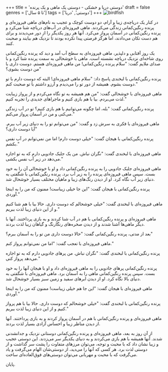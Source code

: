 +++
title = 'دوستی دریا و خشکی - دوستی یک ماهی و یک پرنده'
draft = false
genres = ['تا ۵ سال']
tags = ['دوستی', 'دریا']
+++
![birdfish](/38.Bird&Fish.jpg)

در کنار یک دریاچه‌ی زیبا و آرام، دو دوست کوچک و عجیب به نام‌های ماهی فیروزه‌ای و پرنده رنگین‌کمانی زندگی می‌کردند. ماهی فیروزه‌ای در آب‌های دریاچه شنا می‌کرد و پرنده رنگین‌کمانی در آسمان پرواز می‌کرد. آنها هر روز یکدیگر را از دور می‌دیدند و برای هم دست تکان می‌دادند، اما هرگز فرصتی پیدا نکرده بودند تا نزدیک هم بیایند و صحبت کنند.

یک روز آفتابی و دلپذیر، ماهی فیروزه‌ای به سطح آب آمد و دید که پرنده رنگین‌کمانی روی شاخه‌ای نزدیک دریاچه نشسته است. ماهی با خوشحالی به سمت پرنده شنا کرد و با صدای ملایم گفت: "سلام پرنده رنگین‌کمانی! من ماهی فیروزه‌ای هستم. دوست داری با من دوست بشوی؟"

پرنده رنگین‌کمانی با لبخندی پاسخ داد: "سلام ماهی فیروزه‌ای! البته که دوست دارم با تو دوست بشوم. همیشه از دور تو را می‌دیدم و آرزو داشتم با تو صحبت کنم."

ماهی فیروزه‌ای با خوشحالی گفت: "من هم همیشه به تو نگاه می‌کردم و از پرواز زیبایت لذت می‌بردم. بیا با هم بازی کنیم و ماجراهای جدیدی را تجربه کنیم."

پرنده رنگین‌کمانی گفت: "بله، اما چگونه می‌توانیم با هم بازی کنیم؟ تو در آب زندگی می‌کنی و من در آسمان پرواز می‌کنم."

ماهی فیروزه‌ای با فکری به سرش زد و گفت: "من می‌توانم تو را به دنیای زیر آب ببرم. آیا دوست داری؟"

پرنده رنگین‌کمانی با هیجان گفت: "خیلی دوست دارم! اما من نمی‌توانم در آب نفس بکشم."

ماهی فیروزه‌ای با لبخندی گفت: "نگران نباش. من یک جلبک جادویی دارم که به تو اجازه می‌دهد در زیر آب نفس بکشی."

ماهی فیروزه‌ای جلبک جادویی را به پرنده رنگین‌کمانی داد و او با خوشحالی آن را به خود بست. سپس ماهی فیروزه‌ای پرنده را به زیر آب برد. پرنده رنگین‌کمانی با شگفتی به دنیای زیر آب نگاه کرد. او از دیدن رنگ‌های زیبا و ماهیان مختلف بسیار خوشحال شد.

پرنده رنگین‌کمانی با هیجان گفت: "این جا خیلی زیباست! ممنون که من را به اینجا آوردی."

ماهی فیروزه‌ای با لبخندی گفت: "خیلی خوشحالم که دوست داری. حالا بیا با هم شنا کنیم و از این دنیای زیبا لذت ببریم."

ماهی فیروزه‌ای و پرنده رنگین‌کمانی با هم در آب شنا کردند و به بازی پرداختند. آنها با دیگر ماهی‌ها آشنا شدند و از دیدن صخره‌های رنگارنگ و گیاهان زیبا لذت بردند.

بعد از مدتی، پرنده رنگین‌کمانی گفت: "حالا دوست داری من تو را به آسمان ببرم؟"

ماهی فیروزه‌ای با تعجب گفت: "اما من نمی‌توانم پرواز کنم."

پرنده رنگین‌کمانی با لبخندی گفت: "نگران نباش. من پرهای جادویی دارم که به تو اجازه می‌دهد پرواز کنی."

پرنده رنگین‌کمانی پرهای جادویی را به ماهی فیروزه‌ای داد و او با هیجان آنها را به خود بست. سپس پرنده رنگین‌کمانی ماهی را به آسمان برد. ماهی فیروزه‌ای با شگفتی به دنیای بالا نگاه کرد. او از دیدن ابرهای سفید و زمین سبز بسیار خوشحال شد.

ماهی فیروزه‌ای با هیجان گفت: "این جا هم خیلی زیباست! ممنون که من را به اینجا آوردی."

پرنده رنگین‌کمانی با لبخندی گفت: "خیلی خوشحالم که دوست داری. حالا بیا با هم پرواز کنیم و از این دنیای زیبا لذت ببریم."

ماهی فیروزه‌ای و پرنده رنگین‌کمانی با هم در آسمان پرواز کردند و به بازی پرداختند. آنها از دیدن مناظر زیبا و احساس آزادی بسیار لذت بردند.

از آن روز به بعد، ماهی فیروزه‌ای و پرنده رنگین‌کمانی دوستانی نزدیک و جدانشدنی شدند. آنها همیشه با هم بازی می‌کردند و به دنیای یکدیگر سر می‌زدند. این دوستی عجیب و زیبا نشان داد که با محبت و توجه، می‌توان مرزهای متفاوت را پشت سر گذاشت و از دوستی لذت برد. هر کسی که آنها را می‌دید، از دوستی‌شان الهام می‌گرفت و یاد می‌گرفت که با محبت و مهربانی می‌توان دوستی‌های فوق‌العاده‌ای ساخت.

پایان.